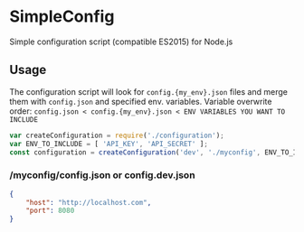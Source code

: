 # SimpleConfig
Simple configuration script (compatible ES2015) for Node.js

## Usage
The configuration script will look for `config.{my_env}.json` files and merge them with `config.json` and specified env. variables.
Variable overwrite order: `config.json < config.{my_env}.json < ENV VARIABLES YOU WANT TO INCLUDE`
```javascript
var createConfiguration = require('./configuration');
var ENV_TO_INCLUDE = [ 'API_KEY', 'API_SECRET' ];
const configuration = createConfiguration('dev', './myconfig', ENV_TO_INCLUDE); 
```

### /myconfig/config.json or config.dev.json
```json
{
    "host": "http://localhost.com",
    "port": 8080
}
```
